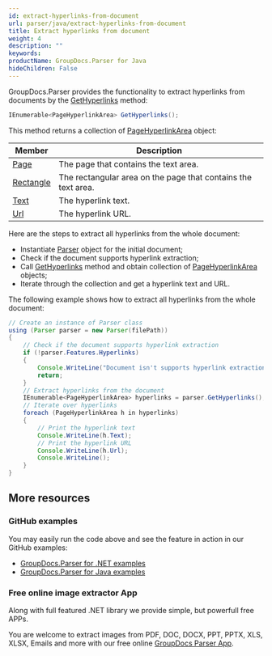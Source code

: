 ```yaml
---
id: extract-hyperlinks-from-document
url: parser/java/extract-hyperlinks-from-document
title: Extract hyperlinks from document
weight: 4
description: ""
keywords: 
productName: GroupDocs.Parser for Java
hideChildren: False
---
```


GroupDocs.Parser provides the functionality to extract hyperlinks from documents by the [GetHyperlinks](https://apireference.groupdocs.com/parser/net/groupdocs.parser/parser/methods/gethyperlinks) method:

```java
IEnumerable<PageHyperlinkArea> GetHyperlinks();
```

This method returns a collection of [PageHyperlinkArea](https://apireference.groupdocs.com/parser/net/groupdocs.parser.data/pagehyperlinkarea) object:

| Member                                                       | Description                                                  |
| ------------------------------------------------------------ | ------------------------------------------------------------ |
| [Page](https://apireference.groupdocs.com/net/parser/groupdocs.parser.data/pagearea/properties/page) | The page that contains the text area.                        |
| [Rectangle](https://apireference.groupdocs.com/net/parser/groupdocs.parser.data/pagearea/properties/rectangle) | The rectangular area on the page that contains the text area. |
| [Text](https://apireference.groupdocs.com/parser/net/groupdocs.parser.data/pagehyperlinkarea/properties/text) | The hyperlink text.                                          |
| [Url](https://apireference.groupdocs.com/parser/net/groupdocs.parser.data/pagehyperlinkarea/properties/url) | The hyperlink URL.                                           |

Here are the steps to extract all hyperlinks from the whole document:

- Instantiate [Parser](https://apireference.groupdocs.com/net/parser/groupdocs.parser/parser) object for the initial document;
- Check if the document supports hyperlink extraction;
- Call [GetHyperlinks](https://apireference.groupdocs.com/parser/net/groupdocs.parser/parser/methods/gethyperlinks) method and obtain collection of [PageHyperlinkArea](https://apireference.groupdocs.com/parser/net/groupdocs.parser.data/pagehyperlinkarea) objects;
- Iterate through the collection and get a hyperlink text and URL.

The following example shows how to extract all hyperlinks from the whole document:

```java
// Create an instance of Parser class
using (Parser parser = new Parser(filePath))
{
    // Check if the document supports hyperlink extraction
    if (!parser.Features.Hyperlinks)
    {
        Console.WriteLine("Document isn't supports hyperlink extraction.");
        return;
    }
    // Extract hyperlinks from the document
    IEnumerable<PageHyperlinkArea> hyperlinks = parser.GetHyperlinks();
    // Iterate over hyperlinks
    foreach (PageHyperlinkArea h in hyperlinks)
    {
        // Print the hyperlink text
        Console.WriteLine(h.Text);
        // Print the hyperlink URL
        Console.WriteLine(h.Url);
        Console.WriteLine();
    }
}
```

## More resources

### GitHub examples

You may easily run the code above and see the feature in action in our GitHub examples:

- [GroupDocs.Parser for .NET examples](https://github.com/groupdocs-parser/GroupDocs.Parser-for-.NET)
- [GroupDocs.Parser for Java examples](https://github.com/groupdocs-parser/GroupDocs.Parser-for-Java)

### Free online image extractor App

Along with full featured .NET library we provide simple, but powerfull free APPs.

You are welcome to extract images from PDF, DOC, DOCX, PPT, PPTX, XLS, XLSX, Emails and more with our free online [GroupDocs Parser App](https://products.groupdocs.app/parser).